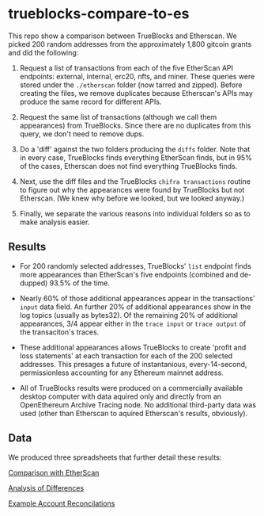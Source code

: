 # trueblocks-compare-to-es

This repo show a comparison between TrueBlocks and Etherscan. We picked 200 random addresses from the approximately 1,800 gitcoin grants and did the following:

1. Request a list of transactions from each of the five EtherScan API endpoints: external, internal, erc20, nfts, and miner. These queries were stored under the `./etherscan` folder (now tarred and zipped). Before creating the files, we remove duplicates because Etherscan's APIs may produce the same record for different APIs.

2. Request the same list of transactions (although we call them appearances) from TrueBlocks. Since there are no duplicates from this query, we don't need to remove dups.

3. Do a 'diff' against the two folders producing the `diffs` folder. Note that in every case, TrueBlocks finds everything EtherScan finds, but in 95% of the cases, Etherscan does not find everything TrueBlocks finds.

4. Next, use the diff files and the TrueBlocks `chifra transactions` routine to figure out why the appearances were found by TrueBlocks but not Etherscan. (We knew why before we looked, but we looked anyway.)

5. Finally, we separate the various reasons into individual folders so as to make analysis easier.

## Results

- For 200 randomly selected addresses, TrueBlocks' `list` endpoint finds more appearances than EtherScan's five endpoints (combined and de-dupped) 93.5% of the time.
  
- Nearly 60% of those additional appearances appear in the transactions' `input` data field. An further 20% of additional appearances show in the log topics (usually as bytes32). Of the remaining 20% of additional appearances, 3/4 appear either in the `trace input` or `trace output` of the transaciton's traces.

- These additional appearances allows TrueBlocks to create 'profit and loss statements' at each transaction for each of the 200 selected addresses. This presages a future of instantanious, every-14-second, permissionless accounting for any Ethereum mainnet address.

- All of TrueBlocks results were produced on a commercially available desktop computer with data aquired only and directly from an OpenEthereum Archive Tracing node. No additional third-party data was used (other than Etherscan to aquired Etherscan's results, obviously).

## Data

We produced three spreadsheets that further detail these results:

[Comparison with EtherScan](https://docs.google.com/spreadsheets/d/1us7d03vDCMu23YCp9z5XOaxQ7FIk88U8FhKL4535-1A/edit#gid=683722752)

[Analysis of Differences](https://docs.google.com/spreadsheets/d/1uz941pXiN8NJriQo3XSDk8zo3ZGIGu1KjmsyHRiRsoM/edit#gid=1729668223)

[Example Account Reconcilations](https://docs.google.com/)
